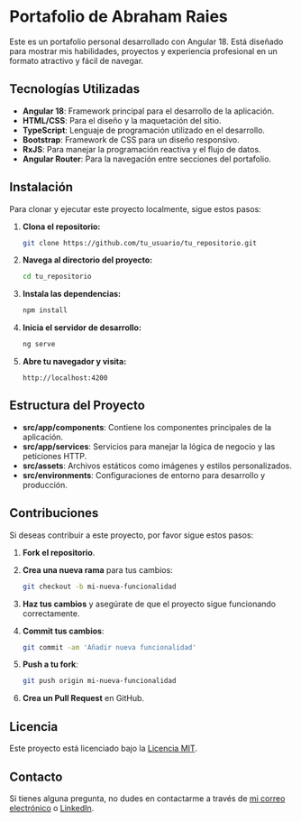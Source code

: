 # Portafolio de Abraham Raies

Este es un portafolio personal desarrollado con Angular 18. Está diseñado para mostrar mis habilidades, proyectos y experiencia profesional en un formato atractivo y fácil de navegar.

## Tecnologías Utilizadas

- **Angular 18**: Framework principal para el desarrollo de la aplicación.
- **HTML/CSS**: Para el diseño y la maquetación del sitio.
- **TypeScript**: Lenguaje de programación utilizado en el desarrollo.
- **Bootstrap**: Framework de CSS para un diseño responsivo.
- **RxJS**: Para manejar la programación reactiva y el flujo de datos.
- **Angular Router**: Para la navegación entre secciones del portafolio.

## Instalación

Para clonar y ejecutar este proyecto localmente, sigue estos pasos:

1. **Clona el repositorio:**

    ```bash
    git clone https://github.com/tu_usuario/tu_repositorio.git
    ```

2. **Navega al directorio del proyecto:**

    ```bash
    cd tu_repositorio
    ```

3. **Instala las dependencias:**

    ```bash
    npm install
    ```

4. **Inicia el servidor de desarrollo:**

    ```bash
    ng serve
    ```

5. **Abre tu navegador y visita:**

    ```
    http://localhost:4200
    ```

## Estructura del Proyecto

- **src/app/components**: Contiene los componentes principales de la aplicación.
- **src/app/services**: Servicios para manejar la lógica de negocio y las peticiones HTTP.
- **src/assets**: Archivos estáticos como imágenes y estilos personalizados.
- **src/environments**: Configuraciones de entorno para desarrollo y producción.

## Contribuciones

Si deseas contribuir a este proyecto, por favor sigue estos pasos:

1. **Fork el repositorio**.
2. **Crea una nueva rama** para tus cambios:

    ```bash
    git checkout -b mi-nueva-funcionalidad
    ```

3. **Haz tus cambios** y asegúrate de que el proyecto sigue funcionando correctamente.
4. **Commit tus cambios**:

    ```bash
    git commit -am 'Añadir nueva funcionalidad'
    ```

5. **Push a tu fork**:

    ```bash
    git push origin mi-nueva-funcionalidad
    ```

6. **Crea un Pull Request** en GitHub.

## Licencia

Este proyecto está licenciado bajo la [Licencia MIT](LICENSE).

## Contacto

Si tienes alguna pregunta, no dudes en contactarme a través de [mi correo electrónico](mailto:abrahamraies@gmail.com) o [LinkedIn](https://www.linkedin.com/in/abraham-raies).

